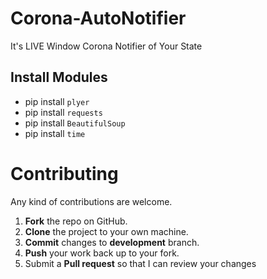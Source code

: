# Corona-AutoNotifier

It's LIVE Window Corona Notifier of Your State 

## Install Modules
- pip install `plyer`
- pip install `requests`
- pip install `BeautifulSoup`
- pip install `time`

Contributing
==========
Any kind of contributions are welcome.
1. **Fork** the repo on GitHub.
2. **Clone** the project to your own machine.
3. **Commit** changes to **development** branch.
4. **Push** your work back up to your fork.
5. Submit a **Pull request** so that I can review your changes

